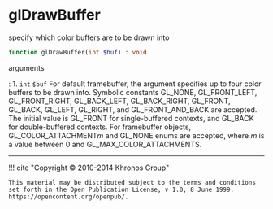 # glDrawBuffer
specify which color buffers are to be drawn into

```php
function glDrawBuffer(int $buf) : void
```



arguments

:    1. `int` `$buf` For default framebuffer, the argument specifies up to four
    color buffers to be drawn into. Symbolic constants
    <constant>GL_NONE</constant>, <constant>GL_FRONT_LEFT</constant>,
    <constant>GL_FRONT_RIGHT</constant>, <constant>GL_BACK_LEFT</constant>,
    <constant>GL_BACK_RIGHT</constant>, <constant>GL_FRONT</constant>,
    <constant>GL_BACK</constant>, <constant>GL_LEFT</constant>,
    <constant>GL_RIGHT</constant>, and <constant>GL_FRONT_AND_BACK</constant> are
    accepted. The initial value is <constant>GL_FRONT</constant> for
    single-buffered contexts, and <constant>GL_BACK</constant> for
    double-buffered contexts. For framebuffer objects,
    <constant>GL_COLOR_ATTACHMENT$m$</constant> and <constant>GL_NONE</constant>
    enums are accepted, where <constant>$m$</constant> is a value between 0 and
    <constant>GL_MAX_COLOR_ATTACHMENTS</constant>.



---
     

!!! cite "Copyright © 2010-2014 Khronos Group"

    This material may be distributed subject to the terms and conditions set forth in the Open Publication License, v 1.0, 8 June 1999. https://opencontent.org/openpub/.